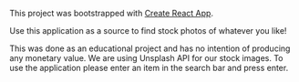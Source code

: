 This project was bootstrapped with [Create React App](https://github.com/facebook/create-react-app).

Use this application as a source to find stock photos of whatever you like!

This was done as an educational project and has no intention of producing any monetary value.  We are using Unsplash API for our stock images. To use the application please enter an item in the search bar and press enter.

